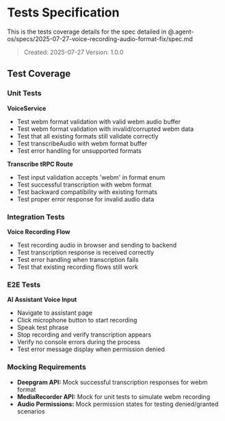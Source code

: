 # Tests Specification

This is the tests coverage details for the spec detailed in @.agent-os/specs/2025-07-27-voice-recording-audio-format-fix/spec.md

> Created: 2025-07-27
> Version: 1.0.0

## Test Coverage

### Unit Tests

**VoiceService**
- Test webm format validation with valid webm audio buffer
- Test webm format validation with invalid/corrupted webm data
- Test that all existing formats still validate correctly
- Test transcribeAudio with webm format buffer
- Test error handling for unsupported formats

**Transcribe tRPC Route**
- Test input validation accepts 'webm' in format enum
- Test successful transcription with webm format
- Test backward compatibility with existing formats
- Test proper error response for invalid audio data

### Integration Tests

**Voice Recording Flow**
- Test recording audio in browser and sending to backend
- Test transcription response is received correctly
- Test error handling when transcription fails
- Test that existing recording flows still work

### E2E Tests

**AI Assistant Voice Input**
- Navigate to assistant page
- Click microphone button to start recording
- Speak test phrase
- Stop recording and verify transcription appears
- Verify no console errors during the process
- Test error message display when permission denied

### Mocking Requirements

- **Deepgram API:** Mock successful transcription responses for webm format
- **MediaRecorder API:** Mock for unit tests to simulate webm recording
- **Audio Permissions:** Mock permission states for testing denied/granted scenarios
